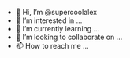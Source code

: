 - 👋 Hi, I’m @supercoolalex
- 👀 I’m interested in ...
- 🌱 I’m currently learning ...
- 💞️ I’m looking to collaborate on ...
- 📫 How to reach me ...

<!---
supercoolalex/supercoolalex is a ✨ special ✨ repository because its `README.md` (this file) appears on your GitHub profile.
You can click the Preview link to take a look at your changes.
--->
